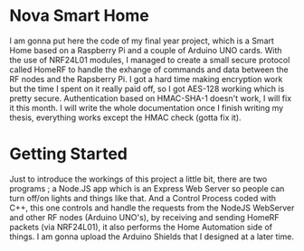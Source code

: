 # Nova Smart Home
I am gonna put here the code of my final year project, which is a Smart Home based on a Raspberry Pi and a couple of Arduino UNO cards. With the use of NRF24L01 modules, I managed to create a small secure protocol called HomeRF to handle the exhange of commands and data between the RF nodes and the Rapsberry Pi. I got a hard time making encryption work but the time I spent on it really paid off, so I got AES-128 working which is pretty secure. Authentication based on HMAC-SHA-1 doesn't work, I will fix it this month.
I will write the whole documentation once I finish writing my thesis, everything works except the HMAC check (gotta fix it).
# Getting Started
Just to introduce the workings of this project a little bit, there are two programs ; a Node.JS app  which is an Express Web Server so people can turn off/on lights and things like that. And a Control Process coded with C++, this one controls and handle the requests from the NodeJS WebServer and other RF nodes (Arduino UNO's), by receiving and sending HomeRF packets (via NRF24L01), it also performs the Home Automation side of things.
I am gonna upload the Arduino Shields that I designed at a later time.
